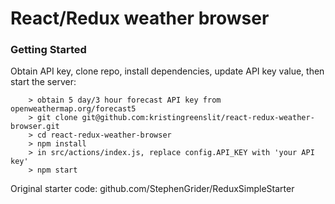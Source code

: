 # React/Redux weather browser

### Getting Started

Obtain API key, clone repo, install dependencies, update API key value, then start the server:

```
	> obtain 5 day/3 hour forecast API key from openweathermap.org/forecast5
	> git clone git@github.com:kristingreenslit/react-redux-weather-browser.git
	> cd react-redux-weather-browser
	> npm install
	> in src/actions/index.js, replace config.API_KEY with 'your API key'
	> npm start
```

Original starter code: github.com/StephenGrider/ReduxSimpleStarter

